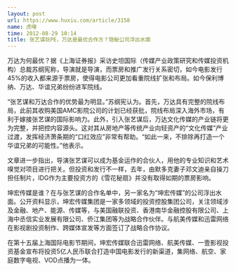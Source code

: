 ```yaml
---
layout: post
url: https://www.huxiu.com/article/3158
name: 虎嗅
time: 2012-08-29 10:14
title: 张艺谋玩PE，万达是最优合作方？隐秘公司浮出水面
---
```

万达为何最优？据《上海证券报》采访史坦国际（传媒产业政策研究和传媒投资机构）总裁苏纲宪称，导演就是导演，而票房和推广发行关系密切，如今电影发行45%的收入都来源于票房，使得电影公司更加看重院线扩张和布局。如今保利博纳、万达、华谊兄弟纷纷进军院线。

“张艺谋和万达合作的优势最为明显。”苏纲宪认为。首先，万达具有完整的院线布局，此前其收购美国AMC影院公司的计划已经获批，院线布局深入海外市场，有利于嫁接张艺谋的国际影响力。此外，引入张艺谋后，万达文化传媒的产业链将更为完整，并把控内容源头。这对其从房地产等传统产业向轻资产的“文化传媒”产业过渡，发挥经济萧条期的“口红效应”非常有帮助。“如此一来，不排除再打造一个华谊兄弟的可能性。”他表示。

文章进一步指出，导演张艺谋可以成为基金运作的合伙人，用他的专业知识和艺术嗅觉对项目进行把关。但投资和发行不一样，去年，由默多克妻子邓文迪亲自操刀担任制片，IDG作为主要投资方的《雪花秘扇》并没有取得如期的票房影响。

坤宏传媒是谁？在与张艺谋的合作名单中，另一家名为“坤宏传媒”的公司浮出水面。公开资料显示，坤宏传媒集团是一家多领域的投资控股集团公司，关注领域涉及金融、地产、能源、传媒等，与美国融联投资、香港南华金融控股有限公司、上海中丞信实业发展有限公司、侨江集团等为战略合作伙伴。与航美传媒和迅雷网络在影视剧投资制作、跨媒体宣发等方面签订了战略合作协议。

在第十五届上海国际电影节期间，坤宏传媒联合迅雷网络、航美传媒、一壹影视投资基金宣布将投资5亿人民币联合打造中国电影发行的新渠道，集网络、航空、家庭数字电视、VOD点播为一体。

